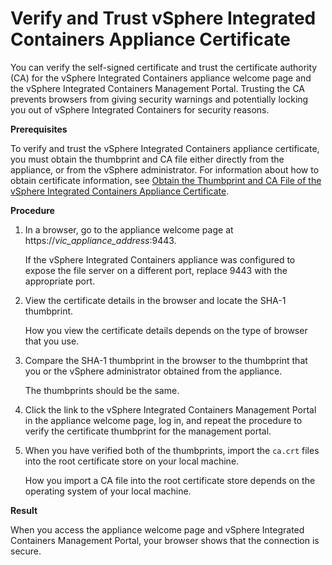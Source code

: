 # Verify and Trust vSphere Integrated Containers Appliance Certificate 

You can verify the self-signed certificate and trust the certificate authority (CA) for the vSphere Integrated Containers appliance welcome page and the vSphere Integrated Containers Management Portal. Trusting the CA prevents browsers from giving security warnings and potentially locking you out of vSphere Integrated Containers for security reasons.

**Prerequisites**

To verify and trust the vSphere Integrated Containers appliance certificate, you must obtain the thumbprint and CA file either directly from the appliance, or from the vSphere administrator. For information about how to obtain certificate information, see [Obtain the Thumbprint and CA File of the vSphere Integrated Containers Appliance Certificate](../vic_vsphere_admin/obtain_appliance_certs.md).

**Procedure**

1. In a browser, go to the appliance welcome page at https://<i>vic_appliance_address</i>:9443.

    If the vSphere Integrated Containers appliance was configured to expose the file server on a different port, replace 9443 with the appropriate port.
2. View the certificate details in the browser and locate the SHA-1 thumbprint.

    How you view the certificate details depends on the type of browser that you use.

5.  Compare the SHA-1 thumbprint in the browser to the thumbprint that you or the vSphere administrator obtained from the appliance.

    The thumbprints should be the same.
6.  Click the link to the vSphere Integrated Containers Management Portal in the appliance welcome page, log in, and repeat the procedure to verify the certificate thumbprint for the management portal.
7.  When you have verified both of the thumbprints, import the `ca.crt` files into the root certificate store on your local machine.

    How you import a CA file into the root certificate store depends on the operating system of your local machine. 

**Result**

When you access the appliance welcome page and vSphere Integrated Containers Management Portal, your browser shows that the connection is secure.